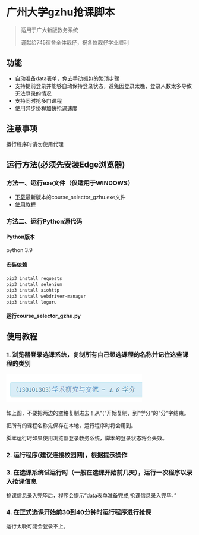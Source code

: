 # 广州大学gzhu抢课脚本

> 适用于广大新版教务系统
>
> 谨献给745宿舍全体靓仔，祝各位靓仔学业顺利

## 功能

- 自动准备data表单，免去手动抓包的繁琐步骤
- 支持提前登录并能够自动保持登录状态，避免因登录太晚，登录人数太多导致无法登录的情况
- 支持同时抢多门课程
- 使用异步协程加快抢课速度

## 注意事项

运行程序时请勿使用代理

## 运行方法(必须先安装Edge浏览器)

### 方法一、运行exe文件（仅适用于WINDOWS）

- [下载](https://github.com/LihaoLikeOrangeJuice/course_selector_gzhu/releases)最新版本的course_selector_gzhu.exe文件
- [使用教程](#使用教程)

### 方法二、运行Python源代码

#### Python版本

python 3.9

#### 安装依赖

```shell
pip3 install requests
pip3 install selenium
pip3 install aiohttp
pip3 install webdriver-manager
pip3 install loguru
```

#### 运行course_selector_gzhu.py

## 使用教程

### 1. 浏览器登录选课系统，复制所有自己想选课程的名称并记住这些课程的类别

![1](assets/1.png)

如上图，不要把两边的空格复制进去！从"("开始复制，到"学分"的"分"字结束。

把所有的课程名称先保存在本地，运行程序时将会用到。

脚本运行时如果使用浏览器登录教务系统，脚本的登录状态将会失效。

### 2. 运行程序(建议连接校园网)，根据提示操作

### 3. 在选课系统试运行时（一般在选课开始前几天），运行一次程序以录入抢课信息

抢课信息录入完毕后，程序会提示“data表单准备完成,抢课信息录入完毕。”

### 4. 在正式选课开始前30到40分钟时运行程序进行抢课

运行太晚可能会登录不上。
